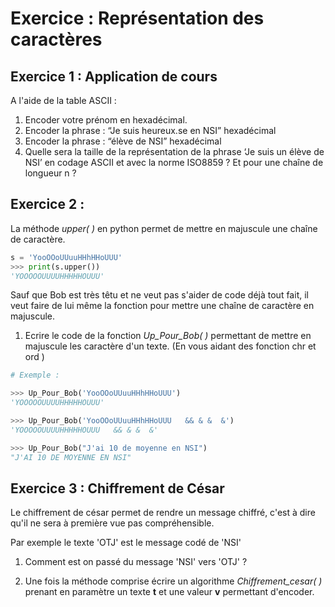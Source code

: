 # Exercice : Représentation des caractères

## Exercice 1 : Application de cours

A l'aide de la table ASCII : 

1. Encoder votre prénom en hexadécimal.
2. Encoder la phrase : “Je suis heureux.se en NSI” hexadécimal
3. Encoder la phrase : “élève de NSI” hexadécimal
4. Quelle sera la taille de la représentation de la phrase ‘Je suis un élève de NSI’ en codage ASCII et avec la norme ISO8859 ?  Et pour une chaîne de longueur n ?

## Exercice 2 :

La méthode *upper( )* en python permet de mettre en majuscule une chaîne de caractère. 

```python
s = 'YooOOoUUuuHHhHHoUUU'
>>> print(s.upper())
'YOOOOOUUUUHHHHHOUUU'
```

Sauf que Bob est très têtu et ne veut pas s'aider de code déjà tout fait, il veut faire de lui même la fonction pour mettre une chaîne de caractère en majuscule.

1. Ecrire le code de la fonction *Up_Pour_Bob( )* permettant de mettre en majuscule les caractère d'un texte. (En vous aidant des fonction chr et ord )

```python
# Exemple :

>>> Up_Pour_Bob('YooOOoUUuuHHhHHoUUU')
'YOOOOOUUUUHHHHHOUUU'

>>> Up_Pour_Bob('YooOOoUUuuHHhHHoUUU   && & &  &')
'YOOOOOUUUUHHHHHOUUU   && & &  &'

>>> Up_Pour_Bob("J'ai 10 de moyenne en NSI")
"J'AI 10 DE MOYENNE EN NSI"
```

## Exercice 3 : Chiffrement de César

Le chiffrement de césar permet de rendre un message chiffré, c'est à dire qu'il ne sera à première vue pas compréhensible.

Par exemple le texte 'OTJ' est le message codé de 'NSI'

1. Comment est on passé  du message 'NSI' vers 'OTJ' ?

2. Une fois la méthode comprise écrire un algorithme *Chiffrement_cesar( )* prenant en paramètre un texte **t** et une valeur **v** permettant d'encoder.
